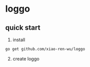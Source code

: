 # loggo

## quick start
1. install
~~~bash
go get github.com/xiao-ren-wu/loggo
~~~
2. create loggo
~~~go

~~~